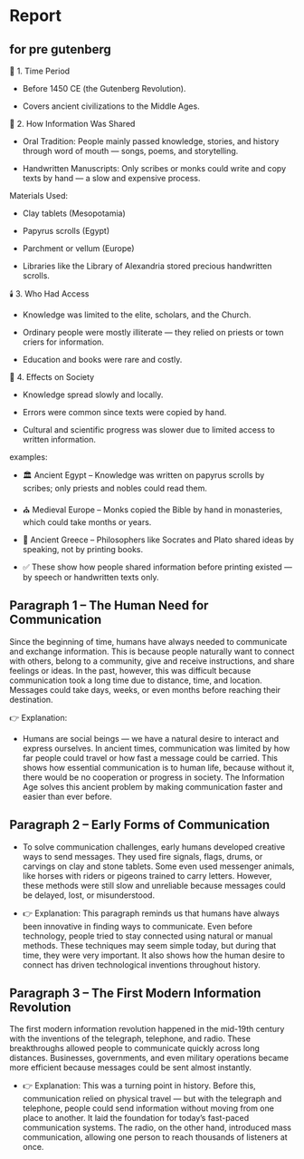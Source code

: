 # Report

## for pre gutenberg

🏺 1. Time Period

- Before 1450 CE (the Gutenberg Revolution).

- Covers ancient civilizations to the Middle Ages.

📜 2. How Information Was Shared

- Oral Tradition: People mainly passed knowledge, stories, and history through word of mouth — songs, poems, and storytelling.

- Handwritten Manuscripts: Only scribes or monks could write and copy texts by hand — a slow and expensive process.

Materials Used:

- Clay tablets (Mesopotamia)

- Papyrus scrolls (Egypt)

- Parchment or vellum (Europe)

- Libraries like the Library of Alexandria stored precious handwritten scrolls.

🕯️ 3. Who Had Access

- Knowledge was limited to the elite, scholars, and the Church.

- Ordinary people were mostly illiterate — they relied on priests or town criers for information.

- Education and books were rare and costly.

🏰 4. Effects on Society

- Knowledge spread slowly and locally.

- Errors were common since texts were copied by hand.

- Cultural and scientific progress was slower due to limited access to written information.


examples:

- 🏛️ Ancient Egypt – Knowledge was written on papyrus scrolls by scribes; only priests and nobles could read them.

- ⛪ Medieval Europe – Monks copied the Bible by hand in monasteries, which could take months or years.

- 🏺 Ancient Greece – Philosophers like Socrates and Plato shared ideas by speaking, not by printing books.

- ✅ These show how people shared information before printing existed — by speech or handwritten texts only.

## Paragraph 1 – The Human Need for Communication

Since the beginning of time, humans have always needed to communicate and exchange information. This is because people naturally want to connect with others, belong to a community, give and receive instructions, and share feelings or ideas. In the past, however, this was difficult because communication took a long time due to distance, time, and location. Messages could take days, weeks, or even months before reaching their destination.

👉 Explanation:
- Humans are social beings — we have a natural desire to interact and express ourselves. In ancient times, communication was limited by how far people could travel or how fast a message could be carried. This shows how essential communication is to human life, because without it, there would be no cooperation or progress in society. The Information Age solves this ancient problem by making communication faster and easier than ever before.

## Paragraph 2 – Early Forms of Communication

- To solve communication challenges, early humans developed creative ways to send messages. They used fire signals, flags, drums, or carvings on clay and stone tablets. Some even used messenger animals, like horses with riders or pigeons trained to carry letters. However, these methods were still slow and unreliable because messages could be delayed, lost, or misunderstood.

- 👉 Explanation:
This paragraph reminds us that humans have always been innovative in finding ways to communicate. Even before technology, people tried to stay connected using natural or manual methods. These techniques may seem simple today, but during that time, they were very important. It also shows how the human desire to connect has driven technological inventions throughout history.

## Paragraph 3 – The First Modern Information Revolution

The first modern information revolution happened in the mid-19th century with the inventions of the telegraph, telephone, and radio. These breakthroughs allowed people to communicate quickly across long distances. Businesses, governments, and even military operations became more efficient because messages could be sent almost instantly.

- 👉 Explanation:
This was a turning point in history. Before this, communication relied on physical travel — but with the telegraph and telephone, people could send information without moving from one place to another. It laid the foundation for today’s fast-paced communication systems. The radio, on the other hand, introduced mass communication, allowing one person to reach thousands of listeners at once.
